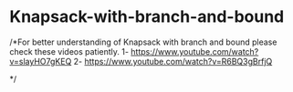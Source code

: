# Knapsack-with-branch-and-bound

/*For better understanding of Knapsack with branch and bound please check these videos patiently.
    1- https://www.youtube.com/watch?v=slayHO7gKEQ
    2- https://www.youtube.com/watch?v=R6BQ3gBrfjQ

*/
